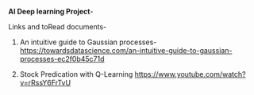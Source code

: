 **AI Deep learning Project**-

Links and toRead documents- 
1) An intuitive guide to Gaussian processes-
 https://towardsdatascience.com/an-intuitive-guide-to-gaussian-processes-ec2f0b45c71d

 2) Stock Predication with Q-Learning
 https://www.youtube.com/watch?v=rRssY6FrTvU
 